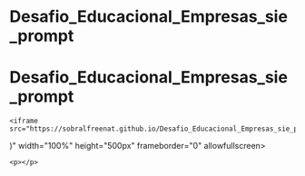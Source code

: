 # Desafio_Educacional_Empresas_sie_prompt


<!DOCTYPE html>
<html lang="pt-BR">
<head>
    <meta charset="UTF-8">
    <meta name="viewport" content="width=device-width, initial-scale=1.0">
    <title>Incorporar Google</title>
</head>
<body>
    <h1>Desafio_Educacional_Empresas_sie_prompt
</h1>
    <p></p>
    
    <iframe src="https://sobralfreenat.github.io/Desafio_Educacional_Empresas_sie_prompt/
)" width="100%" height="500px" frameborder="0" allowfullscreen></iframe>
    
    <p></p>
</body>
</html>

